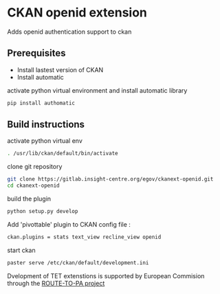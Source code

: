 # CKAN openid extension 

Adds openid authentication support to ckan 

## Prerequisites

* Install lastest version of CKAN 
* Install automatic 

activate python virtual environment and install automatic library
```sh
pip install authomatic
```

## Build instructions 

activate python virtual env 

```sh
. /usr/lib/ckan/default/bin/activate
```

clone git repository

```sh
git clone https://gitlab.insight-centre.org/egov/ckanext-openid.git
cd ckanext-openid
```

build the plugin

```sh
python setup.py develop
```

Add 'pivottable' plugin to CKAN config file :
```sh
ckan.plugins = stats text_view recline_view openid
```

start ckan
```sh
paster serve /etc/ckan/default/development.ini
```


Dvelopment of TET extenstions is supported by European Commision through the [ROUTE-TO-PA project](http://routetopa.eu/)